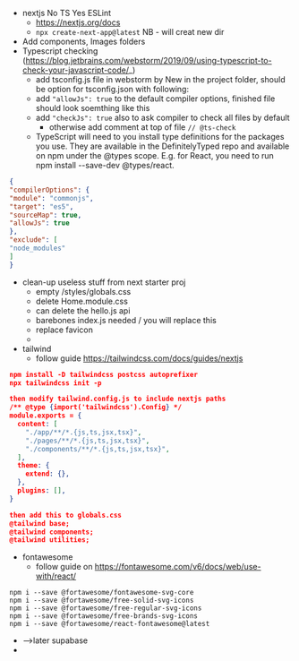* nextjs No TS Yes ESLint
  * https://nextjs.org/docs
  * `npx create-next-app@latest` NB - will creat new dir
* Add components, Images folders
* Typescript checking (https://blog.jetbrains.com/webstorm/2019/09/using-typescript-to-check-your-javascript-code/_)
  * add tsconfig.js file in webstorm by New in the project folder, should be option for tsconfig.json with following:
  * add `"allowJs": true` to the default compiler options, finished file should look soemthing like this
  * add `"checkJs": true` also to ask compiler to check all files by default
    * otherwise add comment at top of file `// @ts-check`
  *  TypeScript will need to you install type definitions for the packages you use. They are available in the DefinitelyTyped repo and available on npm under the @types scope. E.g. for React, you need to run npm install --save-dev @types/react.
```json
{
"compilerOptions": {
"module": "commonjs",
"target": "es5",
"sourceMap": true,
"allowJs": true
},
"exclude": [
"node_modules"
]
}
```
* clean-up useless stuff from next starter proj
  * empty /styles/globals.css
  * delete Home.module.css
  * can delete the hello.js api
  * barebones index.js needed / you will replace this
  * replace favicon
  * 
* tailwind
  * follow guide https://tailwindcss.com/docs/guides/nextjs
```json
npm install -D tailwindcss postcss autoprefixer
npx tailwindcss init -p

then modify tailwind.config.js to include nextjs paths
/** @type {import('tailwindcss').Config} */
module.exports = {
  content: [
    "./app/**/*.{js,ts,jsx,tsx}",
    "./pages/**/*.{js,ts,jsx,tsx}",
    "./components/**/*.{js,ts,jsx,tsx}",
  ],
  theme: {
    extend: {},
  },
  plugins: [],
}

then add this to globals.css
@tailwind base;
@tailwind components;
@tailwind utilities;

```
* fontawesome
  * follow guide on https://fontawesome.com/v6/docs/web/use-with/react/
```
npm i --save @fortawesome/fontawesome-svg-core
npm i --save @fortawesome/free-solid-svg-icons
npm i --save @fortawesome/free-regular-svg-icons
npm i --save @fortawesome/free-brands-svg-icons
npm i --save @fortawesome/react-fontawesome@latest
```
* -->later supabase
* 